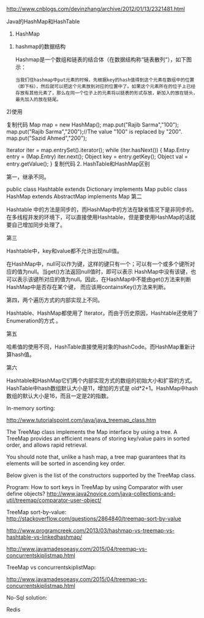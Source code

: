 http://www.cnblogs.com/devinzhang/archive/2012/01/13/2321481.html

Java的HashMap和HashTable

1. HashMap

1)  hashmap的数据结构 

     Hashmap是一个数组和链表的结合体（在数据结构称“链表散列“），如下图示：



        当我们往hashmap中put元素的时候，先根据key的hash值得到这个元素在数组中的位置（即下标），然后就可以把这个元素放到对应的位置中了。如果这个元素所在的位子上已经存放有其他元素了，那么在同一个位子上的元素将以链表的形式存放，新加入的放在链头，最先加入的放在链尾。

2)使用

复制代码
Map map = new HashMap();
map.put("Rajib Sarma","100");
map.put("Rajib Sarma","200");//The value "100" is replaced by "200".
map.put("Sazid Ahmed","200");

Iterator iter = map.entrySet().iterator();
while (iter.hasNext()) {
    Map.Entry entry = (Map.Entry) iter.next();
    Object key = entry.getKey();
    Object val = entry.getValue();
}
复制代码
2. HashTable和HashMap区别

第一，继承不同。

public class Hashtable extends Dictionary implements Map
public class HashMap  extends AbstractMap implements Map
第二

Hashtable 中的方法是同步的，而HashMap中的方法在缺省情况下是非同步的。在多线程并发的环境下，可以直接使用Hashtable，但是要使用HashMap的话就要自己增加同步处理了。

第三

Hashtable中，key和value都不允许出现null值。

在HashMap中，null可以作为键，这样的键只有一个；可以有一个或多个键所对应的值为null。当get()方法返回null值时，即可以表示 HashMap中没有该键，也可以表示该键所对应的值为null。因此，在HashMap中不能由get()方法来判断HashMap中是否存在某个键， 而应该用containsKey()方法来判断。

第四，两个遍历方式的内部实现上不同。

Hashtable、HashMap都使用了 Iterator。而由于历史原因，Hashtable还使用了Enumeration的方式 。

第五

哈希值的使用不同，HashTable直接使用对象的hashCode。而HashMap重新计算hash值。

第六

Hashtable和HashMap它们两个内部实现方式的数组的初始大小和扩容的方式。HashTable中hash数组默认大小是11，增加的方式是 old*2+1。HashMap中hash数组的默认大小是16，而且一定是2的指数。 













In-memory sorting:

http://www.tutorialspoint.com/java/java_treemap_class.htm

The TreeMap class implements the Map interface by using a tree. A TreeMap provides an efficient means of storing key/value pairs in sorted order, and allows rapid retrieval.

You should note that, unlike a hash map, a tree map guarantees that its elements will be sorted in ascending key order.

Below given is the list of the constructors supported by the TreeMap class.



Program: How to sort keys in TreeMap by using Comparator with user define objects?
http://www.java2novice.com/java-collections-and-util/treemap/comparator-user-object/

TreeMap sort-by-value:
http://stackoverflow.com/questions/2864840/treemap-sort-by-value




http://www.programcreek.com/2013/03/hashmap-vs-treemap-vs-hashtable-vs-linkedhashmap/




http://www.javamadesoeasy.com/2015/04/treemap-vs-concurrentskiplistmap.html


TreeMap vs concurrentskiplistMap:

http://www.javamadesoeasy.com/2015/04/treemap-vs-concurrentskiplistmap.html




No-Sql solution:

Redis






